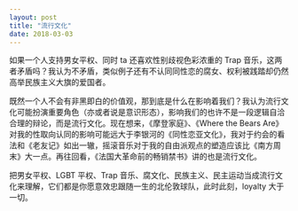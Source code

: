 ```yaml
---
layout: post
title: "流行文化"
date: 2018-03-03
---
```

如果一个人支持男女平权、同时 ta 还喜欢性别歧视色彩浓重的 Trap 音乐，这两者矛盾吗？我认为不矛盾，类似例子还有不认同同性恋的腐女、权利被践踏却仍然高举民族主义大旗的爱国者。

既然一个人不会有非黑即白的价值观，那到底是什么在影响着我们？我认为流行文化可能扮演重要角色（亦或者说是意识形态），影响我们的也许不是一段逻辑自洽合理的辩论，而是流行文化。现在想来，《摩登家庭》、《Where the Bears Are》对我的性取向认同的影响可能远大于李银河的《同性恋亚文化》，我对于约会的看法和《老友记》如出一辙，摇滚音乐对于我的自由派观点的塑造应该比《南方周末》大一点。再往回看，《法国大革命前的畅销禁书》讲的也是流行文化。

把男女平权、LGBT 平权、Trap 音乐、腐文化、民族主义、民主运动当成流行文化来理解，它们都是你愿意效忠跟随一生的北伦敦球队，此时此刻，loyalty 大于一切。
